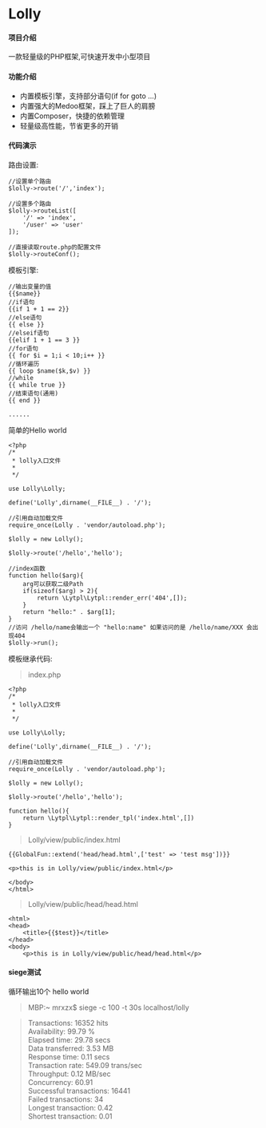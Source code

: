 # Lolly

#### 项目介绍

一款轻量级的PHP框架,可快速开发中小型项目

#### 功能介绍

* 内置模板引擎，支持部分语句(if for goto ...)
* 内置强大的Medoo框架，踩上了巨人的肩膀
* 内置Composer，快捷的依赖管理
* 轻量级高性能，节省更多的开销

#### 代码演示

路由设置:

    //设置单个路由
    $lolly->route('/','index');
    
    //设置多个路由
    $lolly->routeList([
        '/' => 'index',
        '/user' => 'user'
    ]);
    
    //直接读取route.php的配置文件
    $lolly->routeConf();
    

模板引擎:

    //输出变量的值
    {{$name}}
    //if语句
    {{if 1 + 1 == 2}}
    //else语句
    {{ else }}
    //elseif语句
    {{elif 1 + 1 == 3 }}
    //for语句
    {{ for $i = 1;i < 10;i++ }}
    //循环遍历
    {{ loop $name($k,$v) }}
    //while
    {{ while true }}
    //结束语句(通用)
    {{ end }}
    
    ......
    
简单的Hello world

    <?php
    /*
     * lolly入口文件
     *
     */
    
    use Lolly\Lolly;
    
    define('Lolly',dirname(__FILE__) . '/');
    
    //引用自动加载文件
    require_once(Lolly . 'vendor/autoload.php');
    
    $lolly = new Lolly();
    
    $lolly->route('/hello','hello');
    
    //index函数
    function hello($arg){
        arg可以获取二级Path
        if(sizeof($arg) > 2){
            return \Lytpl\Lytpl::render_err('404',[]);
        }
        return "hello:" . $arg[1];
    }
    //访问 /hello/name会输出一个 "hello:name" 如果访问的是 /hello/name/XXX 会出现404
    $lolly->run();    
    
模板继承代码:
> index.php

    <?php
    /*
     * lolly入口文件
     *
     */
    
    use Lolly\Lolly;
    
    define('Lolly',dirname(__FILE__) . '/');
    
    //引用自动加载文件
    require_once(Lolly . 'vendor/autoload.php');
    
    $lolly = new Lolly();
    
    $lolly->route('/hello','hello');
    
    function hello(){
        return \Lytpl\Lytpl::render_tpl('index.html',[])
    }
    
> Lolly/view/public/index.html

    {{GlobalFun::extend('head/head.html',['test' => 'test msg'])}}
    
    <p>this is in Lolly/view/public/index.html</p>
    
    </body>
    </html>
    
> Lolly/view/public/head/head.html

    <html>
    <head>
        <title>{{$test}}</title>
    </head>
    <body>
        <p>this is in Lolly/view/public/head/head.html</p>

    
#### siege测试

循环输出10个 hello world

>MBP:~ mrxzx$ siege -c 100 -t 30s localhost/lolly<br>

>Transactions:		       16352 hits<br>
 Availability:		       99.79 %<br>
 Elapsed time:		       29.78 secs<br>
 Data transferred:	        3.53 MB<br>
 Response time:		        0.11 secs<br>
 Transaction rate:	      549.09 trans/sec<br>
 Throughput:		        0.12 MB/sec<br>
 Concurrency:		       60.91<br>
 Successful transactions:       16441<br>
 Failed transactions:	          34<br>
 Longest transaction:	        0.42<br>
 Shortest transaction:	        0.01<br>